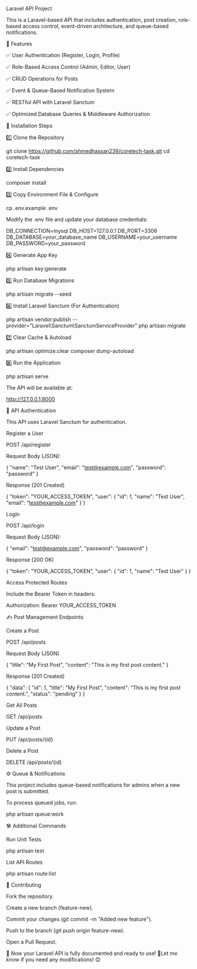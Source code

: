 Laravel API Project

This is a Laravel-based API that includes authentication, post creation, role-based access control, event-driven architecture, and queue-based notifications.

🚀 Features

✅ User Authentication (Register, Login, Profile)

✅ Role-Based Access Control (Admin, Editor, User)

✅ CRUD Operations for Posts

✅ Event & Queue-Based Notification System

✅ RESTful API with Laravel Sanctum

✅ Optimized Database Queries & Middleware Authorization

📌 Installation Steps

1️⃣ Clone the Repository

git clone https://github.com/ahmedhassan239/coretech-task.git
cd coretech-task

2️⃣ Install Dependencies

composer install

3️⃣ Copy Environment File & Configure

cp .env.example .env

Modify the .env file and update your database credentials:

DB_CONNECTION=mysql
DB_HOST=127.0.0.1
DB_PORT=3306
DB_DATABASE=your_database_name
DB_USERNAME=your_username
DB_PASSWORD=your_password

4️⃣ Generate App Key

php artisan key:generate

5️⃣ Run Database Migrations

php artisan migrate --seed

6️⃣ Install Laravel Sanctum (For Authentication)

php artisan vendor:publish --provider="Laravel\Sanctum\SanctumServiceProvider"
php artisan migrate

7️⃣ Clear Cache & Autoload

php artisan optimize:clear
composer dump-autoload

8️⃣ Run the Application

php artisan serve

The API will be available at:

http://127.0.0.1:8000

🔑 API Authentication

This API uses Laravel Sanctum for authentication.

Register a User

POST /api/register

Request Body (JSON):

{
  "name": "Test User",
  "email": "test@example.com",
  "password": "password"
}

Response (201 Created)

{
  "token": "YOUR_ACCESS_TOKEN",
  "user": { "id": 1, "name": "Test User", "email": "test@example.com" }
}

Login

POST /api/login

Request Body (JSON):

{
  "email": "test@example.com",
  "password": "password"
}

Response (200 OK)

{
  "token": "YOUR_ACCESS_TOKEN",
  "user": { "id": 1, "name": "Test User" }
}

Access Protected Routes

Include the Bearer Token in headers:

Authorization: Bearer YOUR_ACCESS_TOKEN

✍ Post Management Endpoints

Create a Post

POST /api/posts

Request Body (JSON)

{
  "title": "My First Post",
  "content": "This is my first post content."
}

Response (201 Created)

{
  "data": {
    "id": 1,
    "title": "My First Post",
    "content": "This is my first post content.",
    "status": "pending"
  }
}

Get All Posts

GET /api/posts

Update a Post

PUT /api/posts/{id}

Delete a Post

DELETE /api/posts/{id}

⚙ Queue & Notifications

This project includes queue-based notifications for admins when a new post is submitted.

To process queued jobs, run:

php artisan queue:work

🛠 Additional Commands

Run Unit Tests

php artisan test

List API Routes

php artisan route:list

🤝 Contributing

Fork the repository.

Create a new branch (feature-new).

Commit your changes (git commit -m "Added new feature").

Push to the branch (git push origin feature-new).

Open a Pull Request.


🚀 Now your Laravel API is fully documented and ready to use! 🚀Let me know if you need any modifications! 😊

